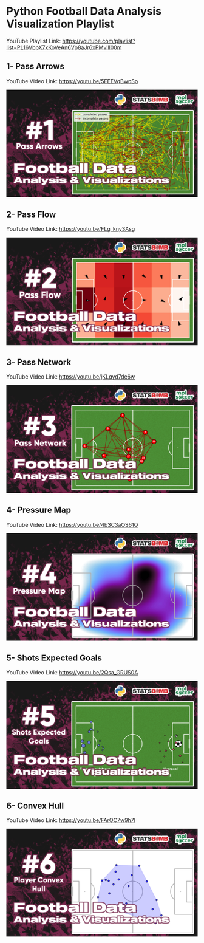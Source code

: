 # Python Football Data Analysis Visualization Playlist

YouTube Playlist Link: https://youtube.com/playlist?list=PL16VbpX7xKoVeAn6Vp8aJr6xPMvill00m

## 1- Pass Arrows

YouTube Video Link: https://youtu.be/5FEEVqBwpSo

![Alt text](result/1.jpg)

## 2- Pass Flow

YouTube Video Link: https://youtu.be/FLg_kny3Asg

![Alt text](result/2.jpg)

## 3- Pass Network

YouTube Video Link: https://youtu.be/jKLgyd7de6w

![Alt text](result/3.jpg)

## 4- Pressure Map

YouTube Video Link: https://youtu.be/4b3C3aOS61Q

![Alt text](result/4.jpg)

## 5- Shots Expected Goals

YouTube Video Link: https://youtu.be/2Qsa_GRUS0A

![Alt text](result/5.jpg)

## 6- Convex Hull

YouTube Video Link: https://youtu.be/FArOC7w9h7I

![Alt text](result/6.jpg)
